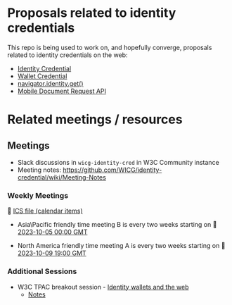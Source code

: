# Proposals related to identity credentials

This repo is being used to work on, and hopefully converge, proposals
related to identity credentials on the web:

* [Identity Credential](identity-credential-proposal.md)
* [Wallet Credential](wallet-credential-proposal.md)
* [navigator.identity.get()](navigator-identity-proposal.md)
* [Mobile Document Request API](mobile-document-request-api-proposal.md)

# Related meetings / resources

## Meetings

* Slack discussions in `wicg-identity-cred` in W3C Community instance
* Meeting notes: https://github.com/WICG/identity-credential/wiki/Meeting-Notes

### Weekly Meetings

📆 [ICS file (calendar items)](https://drive.google.com/file/d/1haMW6sSb9FFRY4p4XrcYeYhQ9cOiTYzm/view?usp=sharing)

* Asia\Pacific friendly time meeting B is every two weeks starting on 🔗 [2023-10-05 00:00 GMT](https://www.timeanddate.com/worldclock/converter.html?iso=20231005T000000&p1=240&p2=248&p3=776&p4=136&p5=tz_gmt&p6=43&p7=1203&p8=24&p9=75&p10=1241&p11=234)

* North America friendly time meeting A is every two weeks starting on 🔗 [2023-10-09 19:00 GMT](https://www.timeanddate.com/worldclock/converter.html?iso=20231009T190000&p1=240&p2=248&p3=776&p4=136&p5=tz_gmt&p6=43&p7=1203&p8=24&p9=75&p10=1241&p11=234)

### Additional Sessions
* W3C TPAC breakout session - [Identity wallets and the web](https://www.w3.org/events/meetings/43317b7e-b0cd-4684-a03d-fdd06d742f43/)
  * [Notes](https://docs.google.com/document/d/1sW74RUVamz8g6-23IHvMOgHMg-ZvIz5lcsajBvZxtes/edit)
